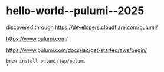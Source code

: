 # hello-world--pulumi--2025

discovered through https://developers.cloudflare.com/pulumi/

https://www.pulumi.com/

https://www.pulumi.com/docs/iac/get-started/aws/begin/

```
brew install pulumi/tap/pulumi
'
